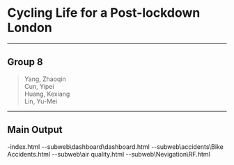 
# Cycling Life for a Post-lockdown London
---
## Group 8
>Yang, Zhaoqin  
>Cun, Yipei  
>Huang, Kexiang  
>Lin, Yu-Mei  
---

## Main Output
-index.html
--subweb\dashboard\dashboard.html
--subweb\accidents\Bike Accidents.html
--subweb\air quality.html
--subweb\Nevigation\RF.html



